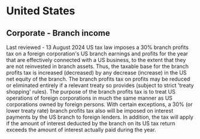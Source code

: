 # United States
## Corporate - Branch income
Last reviewed - 13 August 2024
US tax law imposes a 30% branch profits tax on a foreign corporation's US branch earnings and profits for the year that are effectively connected with a US business, to the extent that they are not reinvested in branch assets. Thus, the taxable base for the branch profits tax is increased (decreased) by any decrease (increase) in the US net equity of the branch. The branch profits tax on profits may be reduced or eliminated entirely if a relevant treaty so provides (subject to strict 'treaty shopping' rules). The purpose of the branch profits tax is to treat US operations of foreign corporations in much the same manner as US corporations owned by foreign persons. With certain exceptions, a 30% (or lower treaty rate) branch profits tax also will be imposed on interest payments by the US branch to foreign lenders. In addition, the tax will apply if the amount of interest deducted by the branch on its US tax return exceeds the amount of interest actually paid during the year.
